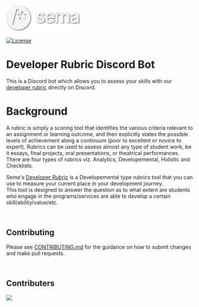 
<img width=200px src="https://github.com/MrHerbalizer/logo-for-sema/blob/master/sema%20(off-white)%20shadow.png?raw=true" alt="">

[![License](https://img.shields.io/badge/License-AGPL%20v3-blue.svg)](https://github.com/Semalab/developer-rubric-discord-bot/blob/main/LICENSE.md)

# Developer Rubric Discord Bot

This is a Discord bot which allows you to assess your skills with our [developer rubric](https://github.com/Semalab/developer-rubric) directly on Discord. 

# Background

A rubric is simply a scoring tool that identifies the various criteria relevant to an assignment or learning outcome, and then explicitly states the possible levels of achievement along a continuum (poor to excellent or novice to expert). Rubrics can be used to assess almost any type of student work, be it essays, final projects, oral presentations, or theatrical performances. There are four types of rubrics viz. Analytics, Developemental, Holistic and Checklists. 

Sema's [Developer Rubric](https://github.com/Semalab/developer-rubric) is a Developemental type rubrics tool that you can use to measure your current place in your development journey.  
This tool is designed to answer the question as to what extent are students who engage in the programs/services are able to develop a certain skill/ability/value/etc.

$~$

## Contributing

Please see [CONTRIBUTING.md](CONTRIBUTING.md) for the guidance on how to submit changes and make pull requests.

$~$

## Contributers

<a href="https://github.com/Semalab/developer-rubric-discord-bot/graphs/contributors">
  <img src="https://contrib.rocks/image?repo=Semalab/developer-rubric-discord-bot" />
</a>
